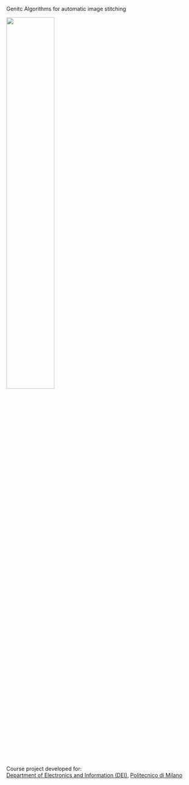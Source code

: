 Genitc Algorithms for automatic image stitching

<img src='http://gafis.googlecode.com/svn/trunk/gafis.png' align='center' height='50%' />

Course project developed for:<br>
<a href='http://www.dei.polimi.it'>Department of Electronics and Information (DEI)</a>, <a href='http://www.polimi.it'>Politecnico di Milano</a>

